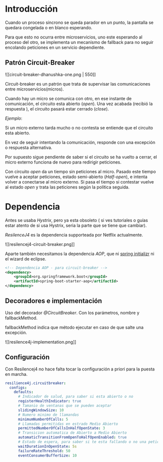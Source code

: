 
# Introducción

Cuando un proceso síncrono se queda parador en un punto, la pantalla se quedara congelada o en blanco esperando.

Para que esto no ocurra entre microservicios, uno este esperando al proceso del otro, se implementa un mecanismo de fallback para no seguir encolando peticiones en un servicio dependiente.

## Patrón Circuit-Breaker

![[circuit-breaker-dhanushka-one.png | 550]]

Circuit-breaker es un patrón que trata de supervisar las comunicaciones entre microservicios(micros).

Cuando hay un micro se comunica con otro, en ese instante de comunicación, el circuito esta abierto (_open_). Una vez acabada (recibió la respuesta ), el circuito pasará estar cerrado (_close_).

_Ejemplo_:

Si un micro externo tarda mucho o no contesta se entiende que el circuito esta abierto.

En vez de seguir intentando la comunicación, responde con una excepción o respuesta alternativa.

Por supuesto sigue pendiente de saber si el circuito se ha vuelto a cerrar, el micro externo funciona de nuevo para redirigir peticiones.

Con circuito _open_ da un tiempo sin peticiones al micro. Pasado este tiempo vuelve a aceptar peticiones, estado semi-abierto (_Half-open_), e intenta volver a conectarse al micro externo. Si pasa el tiempo si contestar vuelve al estado _open_ y trata las peticiones según la política seguida.

# Dependencia

Antes se usaba _Hystrix_, pero ya esta obsoleto ( si ves tutoriales o guías estar atento de si usa Hystrix, seria la parte que se tiene que cambiar).

_ResilenceJ4_ es la dependencia supporteada por Netflix actualmente.

![[resilencej4-circuit-breaker.png]]

Aparte también necesitamos la dependencia _AOP_, que ni [spring initializr](https://start.spring.io/) ni el wizard de eclipse. 

```xml title='Otras Dependencias'
<!-- Dependencia AOP - para circuit-breaker -->
<dependency>
	<groupId>org.springframework.boot</groupId>
	<artifactId>spring-boot-starter-aop</artifactId>
</dependency>

```

## Decoradores e implementación

Uso del decorador _@CircuitBreaker_. Con los parámetros, nombre y fallbackMethod.

fallbackMethod indica que método ejecutar en caso de que salte una excepción.

![[resilence4j-implementation.png]]

## Configuración

Con Resilencej4 no hace falta tocar la configuración a priori para la puesta en marcha.

```yml title='Configuracion para CircuitBreaker'
resilience4j.circuitbreaker:
  configs:
    defaults:
	  # Indicador de salud, para saber si esta abierto o no
	  registerHealthIndicator: true
	  # Tamanio de ventanas que se pueden aceptar
	  slidingWindowSize: 10
	  # Numero minimo de llamandas
	  minimumNumberOfCalls: 5
	  # Llamadas permitidas en estrado Medio Abierto
	  permittedNumberOfCallsInHalfOpenState: 3
	  # Transicion automatica de Abierto a Medio Abierto
	  automaticTransitionFromOpenToHalfOpenEnabled: true
	  # Estado de espera, para saber si te esta fallando o no una peticion
	  waitDurationInOpenState: 5s
	  failureRateThreshold: 50
	  eventConsumerBufferSize: 10
```
